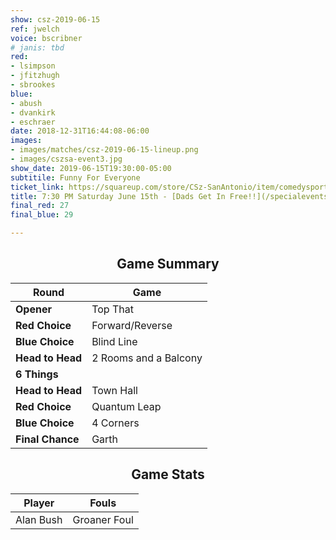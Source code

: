 ```yaml
---
show: csz-2019-06-15
ref: jwelch
voice: bscribner
# janis: tbd
red:
- lsimpson
- jfitzhugh
- sbrookes
blue:
- abush
- dvankirk
- eschraer
date: 2018-12-31T16:44:08-06:00
images:
- images/matches/csz-2019-06-15-lineup.png
- images/cszsa-event3.jpg
show_date: 2019-06-15T19:30:00-05:00
subtitile: Funny For Everyone
ticket_link: https://squareup.com/store/CSz-SanAntonio/item/comedysportz-saturday-june-2
title: 7:30 PM Saturday June 15th - [Dads Get In Free!!](/specialevents/dads2019/)
final_red: 27
final_blue: 29

---
```

<center>

<!-- {{< figure src="/images/matches/csz-2019-06-07_1.jpg" title="Our Volunteer Player Helen helps out during the game of Spelling Bee." >}} -->

## Game Summary

| **Round** | **Game** |
|--------------|------|
| **Opener**       |Top That|
| **Red Choice**   |Forward/Reverse|
| **Blue Choice**  |Blind Line|
| **Head to Head** |2 Rooms and a Balcony|
| **6 Things**     |      |
| **Head to Head** |Town Hall|
| **Red Choice**   |Quantum Leap|
| **Blue Choice**  |4 Corners|
| **Final Chance** |Garth|

## Game Stats

| **Player** | **Fouls** |
|--------|-------|
|Alan Bush|Groaner Foul|

</center>
